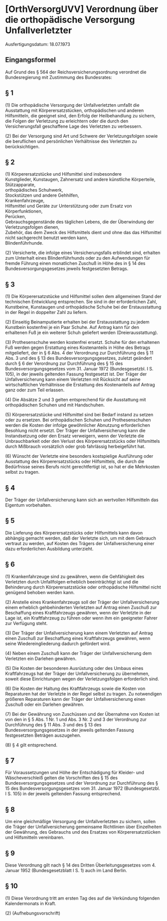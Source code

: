 # [OrthVersorgUVV] Verordnung über die orthopädische Versorgung Unfallverletzter

Ausfertigungsdatum: 18.07.1973

 

## Eingangsformel

Auf Grund des § 564 der Reichsversicherungsordnung verordnet die Bundesregierung mit Zustimmung des Bundesrates:


## § 1

(1) Die orthopädische Versorgung der Unfallverletzten umfaßt die Ausstattung mit Körperersatzstücken, orthopädischen und anderen Hilfsmitteln, die geeignet sind, den Erfolg der Heilbehandlung zu sichern, die Folgen der Verletzung zu erleichtern oder die durch den Versicherungsfall geschaffene Lage des Verletzten zu verbessern.

(2) Bei der Versorgung sind Art und Schwere der Verletzungsfolgen sowie die beruflichen und persönlichen Verhältnisse des Verletzten zu berücksichtigen.


## § 2

(1) Körperersatzstücke und Hilfsmittel sind insbesondere  
Kunstglieder, Kunstaugen, Zahnersatz und andere künstliche Körperteile,  
Stützapparate,  
orthopädisches Schuhwerk,  
Stockstützen und andere Gehhilfen,  
Krankenfahrzeuge,  
Hilfsmittel und Geräte zur Unterstützung oder zum Ersatz von Körperfunktionen,  
Perücken,  
Gebrauchsgegenstände des täglichen Lebens, die der Überwindung der Verletzungsfolgen dienen,  
Zubehör, das dem Zweck des Hilfsmittels dient und ohne das das Hilfsmittel nicht sachgerecht benutzt werden kann,  
Blindenführhunde.

(2) Versicherte, die infolge eines Versicherungsfalls erblindet sind, erhalten zum Unterhalt eines Blindenführhunds oder zu den Aufwendungen für fremde Führung einen monatlichen Zuschuß in Höhe des in § 14 des Bundesversorgungsgesetzes jeweils festgesetzten Betrags.


## § 3

(1) Die Körperersatzstücke und Hilfsmittel sollen dem allgemeinen Stand der technischen Entwicklung entsprechen. Sie sind in der erforderlichen Zahl, Kunstbeine, Kunstaugen und orthopädische Schuhe bei der Erstausstattung in der Regel in doppelter Zahl zu liefern.

(2) Einseitig Beinamputierte erhalten bei der Erstausstattung zu jedem Kunstbein kostenfrei je ein Paar Schuhe. Auf Antrag kann für den erhaltenen Fuß je ein weiterer Schuh geliefert werden (Dreierausstattung).

(3) Prothesenschuhe werden kostenfrei ersetzt. Schuhe für den erhaltenen Fuß werden gegen Erstattung eines Kostenanteils in Höhe des Betrags mitgeliefert, der in § 6 Abs. 4 der Verordnung zur Durchführung des § 11 Abs. 3 und des § 13 des Bundesversorgungsgesetzes, zuletzt geändert durch § 6 der Verordnung zur Durchführung des § 15 des Bundesversorgungsgesetzes vom 31. Januar 1972 (Bundesgesetzbl. I S. 105), in der jeweils geltenden Fassung festgesetzt ist. Der Träger der Unfallversicherung kann einem Verletzten mit Rücksicht auf seine wirtschaftlichen Verhältnisse die Erstattung des Kostenanteils auf Antrag ganz oder zum Teil erlassen.

(4) Die Absätze 2 und 3 gelten entsprechend für die Ausstattung mit orthopädischen Schuhen und mit Handschuhen.

(5) Körperersatzstücke und Hilfsmittel sind bei Bedarf instand zu setzen oder zu ersetzen. Bei orthopädischen Schuhen und Prothesenschuhen werden die Kosten der infolge gewöhnlicher Abnutzung erforderlichen Besohlung nicht ersetzt. Der Träger der Unfallversicherung kann die Instandsetzung oder den Ersatz verweigern, wenn der Verletzte die Unbrauchbarkeit oder den Verlust des Körperersatzstücks oder Hilfsmittels durch Mißbrauch vorsätzlich oder grob fahrlässig herbeigeführt hat.

(6) Wünscht der Verletzte eine besonders kostspielige Ausführung oder Ausstattung des Körperersatzstücks oder Hilfsmittels, die durch die Bedürfnisse seines Berufs nicht gerechtfertigt ist, so hat er die Mehrkosten selbst zu tragen.


## § 4

Der Träger der Unfallversicherung kann sich an wertvollen Hilfsmitteln das Eigentum vorbehalten.


## § 5

Die Lieferung des Körperersatzstücks oder Hilfsmittels kann davon abhängig gemacht werden, daß der Verletzte sich, um mit dem Gebrauch vertraut zu werden, auf Kosten des Trägers der Unfallversicherung einer dazu erforderlichen Ausbildung unterzieht.


## § 6

(1) Krankenfahrzeuge sind zu gewähren, wenn die Gehfähigkeit des Verletzten durch Unfallfolgen erheblich beeinträchtigt ist und die Behinderung durch Körperersatzstücke oder orthopädische Hilfsmittel nicht genügend behoben werden kann.

(2) Anstelle eines Krankenfahrzeugs soll der Träger der Unfallversicherung einem erheblich gehbehinderten Verletzten auf Antrag einen Zuschuß zur Beschaffung eines Kraftfahrzeugs gewähren, wenn der Verletzte in der Lage ist, ein Kraftfahrzeug zu führen oder wenn ihm ein geeigneter Fahrer zur Verfügung steht.

(3) Der Träger der Unfallversicherung kann einem Verletzten auf Antrag einen Zuschuß zur Beschaffung eines Kraftfahrzeugs gewähren, wenn seine Wiedereingliederung dadurch gefördert wird.

(4) Neben einem Zuschuß kann der Träger der Unfallversicherung dem Verletzten ein Darlehen gewähren.

(5) Die Kosten der besonderen Ausrüstung oder des Umbaus eines Kraftfahrzeugs hat der Träger der Unfallversicherung zu übernehmen, soweit diese Einrichtungen wegen der Verletzungsfolgen erforderlich sind.

(6) Die Kosten der Haltung des Kraftfahrzeugs sowie die Kosten von Reparaturen hat der Verletzte in der Regel selbst zu tragen. Zu notwendigen größeren Reparaturen kann der Träger der Unfallversicherung einen Zuschuß oder ein Darlehen gewähren.

(7) Bei der Gewährung von Zuschüssen und der Übernahme von Kosten ist von den in § 5 Abs. 1 Nr. 1 und Abs. 3 Nr. 2 und 3 der Verordnung zur Durchführung des § 11 Abs. 3 und des § 13 des Bundesversorgungsgesetzes in der jeweils geltenden Fassung festgesetzten Beträgen auszugehen.

(8) § 4 gilt entsprechend.


## § 7

Für Voraussetzungen und Höhe der Entschädigung für Kleider- und Wäscheverschleiß gelten die Vorschriften des § 15 des Bundesversorgungsgesetzes und der Verordnung zur Durchführung des § 15 des Bundesversorgungsgesetzes vom 31. Januar 1972 (Bundesgesetzbl. I S. 105) in der jeweils geltenden Fassung entsprechend.


## § 8

Um eine gleichmäßige Versorgung der Unfallverletzten zu sichern, sollen die Träger der Unfallversicherung gemeinsame Richtlinien über Einzelheiten der Gewährung, des Gebrauchs und des Ersatzes von Körperersatzstücken und Hilfsmitteln vereinbaren.


## § 9

Diese Verordnung gilt nach § 14 des Dritten Überleitungsgesetzes vom 4. Januar 1952 (Bundesgesetzblatt I S. 1) auch im Land Berlin.


## § 10

(1) Diese Verordnung tritt am ersten Tag des auf die Verkündung folgenden Kalendermonats in Kraft.

(2) (Aufhebungsvorschrift)
